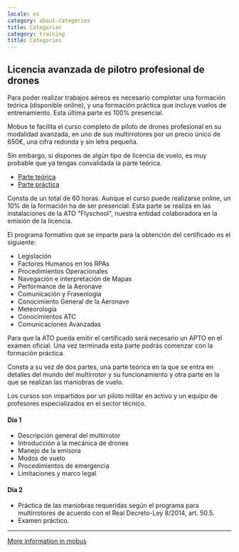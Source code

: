 ```yaml
---
locale: es
category: about-categories
title: Categorias
category: training
title: Categories
---
```


## Licencia avanzada de pilotro profesional de drones

Para poder realizar trabajos aéreos es necesario completar
una formación teórica (disponible online), y una formación
práctica que incluye vuelos de entrenamiento. Esta última
parte es 100% presencial.

Mobus te facilita el curso completo de piloto de drones
profesional en su modalidad avanzada, en uno de sus
multirrotores por un precio único de 650€, una cifra redonda y sin letra pequeña.

Sin embargo, si dispones de algún tipo de licencia de vuelo,
es muy probable que ya tengas convalidada la parte teórica.

<div class="nk-tabs">
  <ul class="nav nav-tabs nav-tabs-fill" role="tablist">
    <li class="nav-item">
      <a class="nav-link active" href="#tabs-1-1" role="tab" data-toggle="tab">Parte teórica</a>
    </li>
    <li class="nav-item">
      <a class="nav-link" href="#tabs-1-2" role="tab" data-toggle="tab">Parte práctica</a>
    </li>
  </ul>
<div class="tab-content">
  <div role="tabpanel" class="tab-pane fade show active" id="tabs-1-1">
    <div class="nk-gap"></div>
<p>
Consta de un total de 60 horas. Aunque el curso puede realizarse online, un 10% de la formación ha de ser presencial. Esta parte se realiza en las instalaciones de la ATO "Flyschool", nuestra entidad colaboradora en la emisión de la licencia.
</p>

<p>
El programa formativo que se imparte para la obtención del certificado es el siguiente:
</p>

<ul class="text-white">
<li>
Legislación
</li>
<li>
Factores Humanos en los RPAs
</li>
<li>
Procedimientos Operacionales
</li>
<li>
Navegación e interpretación de Mapas
</li>
<li>
Performance de la Aeronave
</li>
<li>
Comunicación y Fraseología
</li>
<li>
Conocimiento General de la Aeronave
</li>
<li>
Meteorología
</li>
<li>
Conocimientos ATC
</li>
<li>
Comunicaciones Avanzadas
</li>
</ul>

<p>
Para que la ATO pueda emitir el certificado será necesario un APTO en el examen oficial. Una vez terminada esta parte podrás comenzar con la formación práctica.
</p>
  </div>
  <div role="tabpanel" class="tab-pane fade" id="tabs-1-2">
    <div class="nk-gap"></div>
<p>
Consta a su vez de dos partes, una parte teórica en la que se entra en detalles del mundo del multirrotor y su funcionamiento y otra parte en la que se realizan las maniobras de vuelo.

Los cursos son impartidos por un piloto militar en activo y un equipo de profesores especializados en el sector técnico.
</p>

<h4 id="por-qué-drones">Día 1</h4>
<ul class="text-white">
<li>
Descripción general del multirrotor
</li>
<li>
Introducción a la mecánica de drones
</li>
<li>
Manejo de la emisora
</li>
<li>
Modos de vuelo
</li>
<li>
Procedimientos de emergencia
</li>
<li>
Limitaciones y marco legal
</li>
</ul>

<h4 id="por-qué-drones">Día 2</h4>
<ul class="text-white">
<li>
Práctica de las maniobras requeridas según el programa para multirrotores de acuerdo con el Real Decreto-Ley 8/2014, art. 50.5.
</li>
<li>
Examen práctico.
</li>
</ul>

  </div>
</div>
</div>

<hr/>

<span class="nk-post-title h5">
                                                <a href="http://www.mobus.es" onclick="trackOutboundLink('http://www.mobus.es'); return false;">
                                                    More information in mobus
                                                </a>
</span>

